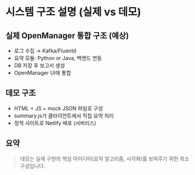 # 시스템 구조 설명 (실제 vs 데모)

## 실제 OpenManager 통합 구조 (예상)
- 로그 수집 → Kafka/Fluentd
- 요약 모듈: Python or Java, 백엔드 연동
- DB 저장 후 보고서 생성
- OpenManager UI에 통합

## 데모 구조
- HTML + JS + mock JSON 파일로 구성
- summary.js가 클라이언트에서 직접 요약 처리
- 정적 사이트로 Netlify 배포 (서버리스)

## 요약
> 데모는 실제 구현의 핵심 아이디어(요약 알고리즘, 시각화)를 보여주기 위한 최소 구성입니다.
